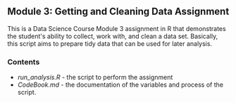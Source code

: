 Module 3: Getting and Cleaning Data Assignment
----------------------------------------------

This is a Data Science Course Module 3 assignment in R that demonstrates
the student's ability to collect, work with, and clean a data set.
Basically, this script aims to prepare tidy data that can be used for
later analysis.

### Contents

-   *run\_analysis.R* - the script to perform the assignment
-   *CodeBook.md* - the documentation of the variables and process of
    the script.
